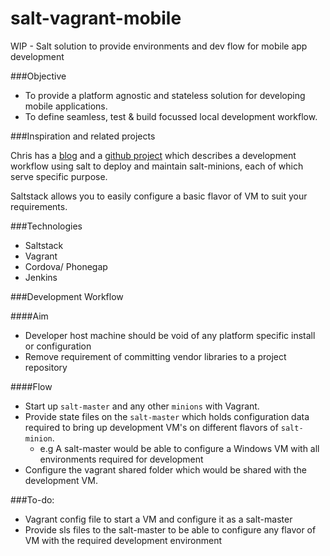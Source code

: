 salt-vagrant-mobile
===================

WIP - Salt solution to provide environments and dev flow for mobile app development

###Objective

* To provide a platform agnostic and stateless solution for developing mobile applications.
* To define seamless, test & build focussed local development workflow.

###Inspiration and related projects

Chris has a [blog](http://www.afewmorelines.com/a-full-deployment-pipeline-using-vagrant-saltstack-and-jenkins/) and a [github project](https://github.com/Netsensia/vagrant-salt-jenkins) which describes a development workflow using salt to deploy and maintain salt-minions, each of which serve specific purpose.

Saltstack allows you to easily configure a basic flavor of VM to suit your requirements.

###Technologies
- Saltstack
- Vagrant
- Cordova/ Phonegap
- Jenkins

###Development Workflow

####Aim
- Developer host machine should be void of any platform specific install or configuration
- Remove requirement of committing vendor libraries to a project repository

####Flow
- Start up `salt-master` and any other `minions` with Vagrant.
- Provide state files on the `salt-master` which holds configuration data required to bring up development VM's on different flavors of `salt-minion`.
    - e.g A salt-master would be able to configure a Windows VM with all environments required for development
- Configure the vagrant shared folder which would be shared with the development VM.

###To-do:
- Vagrant config file to start a VM and configure it as a salt-master
- Provide sls files to the salt-master to be able to configure any flavor of VM with the required development environment

